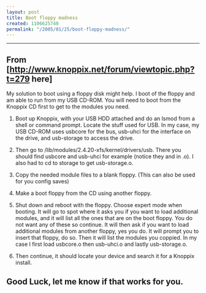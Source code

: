 ```yaml
---
layout: post
title: Boot floppy madness
created: 1106625740
permalink: "/2005/01/25/boot-floppy-madness/"
---
```

----
From [http://www.knoppix.net/forum/viewtopic.php?t=279 here]
----
My solution to boot using a floppy disk might help. I boot of the floppy and am able to run from my USB CD-ROM. You will need to boot from the Knoppix CD first to get to the modules you need.

1) Boot up Knoppix, with your USB HDD attached and do an lsmod from a shell or command prompt. Locate the stuff used for USB. In my case, my USB CD-ROM uses usbcore for the bus, usb-uhci for the interface on the drive, and usb-storage to access the drive.

2) Then go to /lib/modules/2.4.20-xfs/kernel/drivers/usb. There you should find usbcore and usb-uhci for example (notice they and in .o). I also had to cd to storage to get usb-storage.o.

3) Copy the needed module files to a blank floppy. (This can also be used for you config saves)

4) Make a boot floppy from the CD using another floppy.

5) Shut down and reboot with the floppy. Choose expert mode when booting. It will go to spot where it asks you if you want to load additional modules, and it will list all the ones that are on the boot floppy. You do not want any of these so continue. It will then ask if you want to load additional modules from another floppy, yes you do. It will prompt you to insert that floppy, do so. Then it will list the modules you coppied. In my case I first load usbcore.o then usb-uhci.o and lastly usb-storage.o.

6) Then continue, it should locate your device and search it for a Knoppix install.

Good Luck, let me know if that works for you.
----
